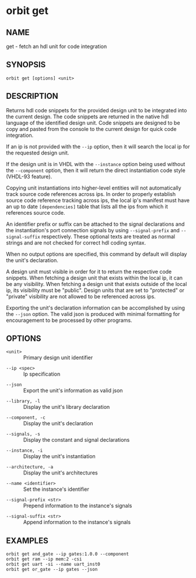 # __orbit get__

## __NAME__

get - fetch an hdl unit for code integration

## __SYNOPSIS__

```
orbit get [options] <unit>
```

## __DESCRIPTION__

Returns hdl code snippets for the provided design unit to be integrated into
the current design. The code snippets are returned in the native hdl
language of the identified design unit. Code snippets are designed to be
copy and pasted from the console to the current design for quick code 
integration.

If an ip is not provided with the `--ip` option, then it will search the local
ip for the requested design unit.

If the design unit is in VHDL with the `--instance` option being used without
the `--component` option, then it will return the direct instantiation code
style (VHDL-93 feature).

Copying unit instantiations into higher-level entities will not 
automatically track source code references across ips. In order to properly
establish source code reference tracking across ips, the local ip's manifest
must have an up to date `[dependencies]` table that lists all the ips from
which it references source code.

An identifier prefix or suffix can be attached to the signal declarations and
the instantiation's port connection signals by using `--signal-prefix` and 
`--signal-suffix` respectively. These optional texts are treated as normal
strings and are not checked for correct hdl coding syntax.

When no output options are specified, this command by default will display
the unit's declaration.

A design unit must visible in order for it to return the respective code
snippets. When fetching a design unit that exists within the local ip, it
can be any visibility. When fetching a design unit that exists outside of the
local ip, its visibility must be "public". Design units that are set to 
"protected" or "private" visibility are not allowed to be referenced across
ips.

Exporting the unit's declaration information can be accomplished by using the
`--json` option. The valid json is produced with minimal formatting for
encouragement to be processed by other programs.

## __OPTIONS__

`<unit>`  
&nbsp; &nbsp; &nbsp; &nbsp; &nbsp; &nbsp; Primary design unit identifier

`--ip <spec>`  
&nbsp; &nbsp; &nbsp; &nbsp; &nbsp; &nbsp; Ip specification

`--json`  
&nbsp; &nbsp; &nbsp; &nbsp; &nbsp; &nbsp; Export the unit's information as valid json

`--library, -l`  
&nbsp; &nbsp; &nbsp; &nbsp; &nbsp; &nbsp; Display the unit's library declaration

`--component, -c`  
&nbsp; &nbsp; &nbsp; &nbsp; &nbsp; &nbsp; Display the unit's declaration

`--signals, -s`  
&nbsp; &nbsp; &nbsp; &nbsp; &nbsp; &nbsp; Display the constant and signal declarations

`--instance, -i`  
&nbsp; &nbsp; &nbsp; &nbsp; &nbsp; &nbsp; Display the unit's instantiation

`--architecture, -a`  
&nbsp; &nbsp; &nbsp; &nbsp; &nbsp; &nbsp; Display the unit's architectures

`--name <identifier>`  
&nbsp; &nbsp; &nbsp; &nbsp; &nbsp; &nbsp; Set the instance's identifier

`--signal-prefix <str>`  
&nbsp; &nbsp; &nbsp; &nbsp; &nbsp; &nbsp; Prepend information to the instance's signals

`--signal-suffix <str>`  
&nbsp; &nbsp; &nbsp; &nbsp; &nbsp; &nbsp; Append information to the instance's signals

## __EXAMPLES__

```
orbit get and_gate --ip gates:1.0.0 --component
orbit get ram --ip mem:2 -csi
orbit get uart -si --name uart_inst0
orbit get or_gate --ip gates --json
```

